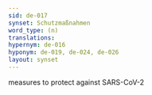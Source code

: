```yaml
---
sid: de-017
synset: Schutzmaßnahmen
word_type: (n)
translations: 
hypernym: de-016
hyponym: de-019, de-024, de-026
layout: synset
---
```

measures to protect against SARS-CoV-2